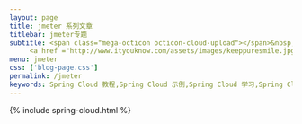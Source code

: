 ```yaml
---
layout: page
title: jmeter 系列文章
titlebar: jmeter专题
subtitle: <span class="mega-octicon octicon-cloud-upload"></span>&nbsp;&nbsp;
     <a href ="http://www.ityouknow.com/assets/images/keeppuresmile.jpg">关注公众号：<font color="#00FF00">纯洁的微笑</font>，回复"springcloud"进群交流。</a>
menu: jmeter
css: ['blog-page.css']
permalink: /jmeter
keywords: Spring Cloud 教程,Spring Cloud 示例,Spring Cloud 学习,Spring Cloud 资源,Spring Cloud
---
```

{% include spring-cloud.html %}
